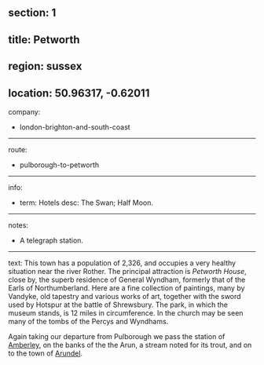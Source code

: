 section: 1
----
title: Petworth
----
region: sussex
----
location: 50.96317, -0.62011
----
company:
- london-brighton-and-south-coast
----
route:
- pulborough-to-petworth
----
info:
- term: Hotels
  desc: The Swan; Half Moon.
----
notes:
- A telegraph station.
----
text: This town has a population of 2,326, and occupies a very healthy situation near the river Rother. The principal attraction is *Petworth House*, close by, the superb residence of General Wyndham, formerly that of the Earls of Northumberland. Here are a fine collection of paintings, many by Vandyke, old tapestry and various works of art, together with the sword used by Hotspur at the battle of Shrewsbury. The park, in which the museum stands, is 12 miles in circumference. In the church may be seen many of the tombs of the Percys and Wyndhams.

Again taking our departure from Pulborough we pass the station of [Amberley](/stations/amberley), on the banks of the the Arun, a stream noted for its trout, and on to the town of [Arundel](/stations/arundel).
